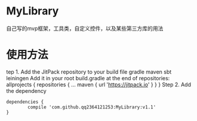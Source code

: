# MyLibrary
自己写的mvp框架，工具类，自定义控件，以及某些第三方库的用法
# 使用方法
tep 1. Add the JitPack repository to your build file 
gradle
maven
sbt
leiningen
Add it in your root build.gradle at the end of repositories:
	allprojects {
		repositories {
			...
			maven { url 'https://jitpack.io' }
		}
	}
Step 2. Add the dependency

	dependencies {
	        compile 'com.github.qq2364121253:MyLibrary:v1.1'
	}

